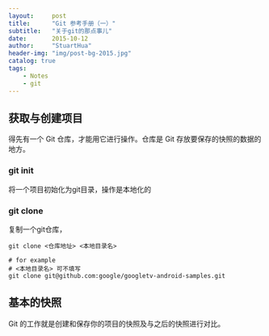 ```yaml
---
layout:     post
title:      "Git 参考手册（一）"
subtitle:   "关于git的那点事儿"
date:       2015-10-12
author:     "StuartHua"
header-img: "img/post-bg-2015.jpg"
catalog: true
tags:
    - Notes
    - git
---
```


## 获取与创建项目

得先有一个 Git 仓库，才能用它进行操作。仓库是 Git 存放要保存的快照的数据的地方。

### git init

将一个项目初始化为git目录，操作是本地化的

### git clone

复制一个git仓库，

```
git clone <仓库地址> <本地目录名>

# for example
# <本地目录名> 可不填写
git clone git@github.com:google/googletv-android-samples.git
```

## 基本的快照

Git 的工作就是创建和保存你的项目的快照及与之后的快照进行对比。





